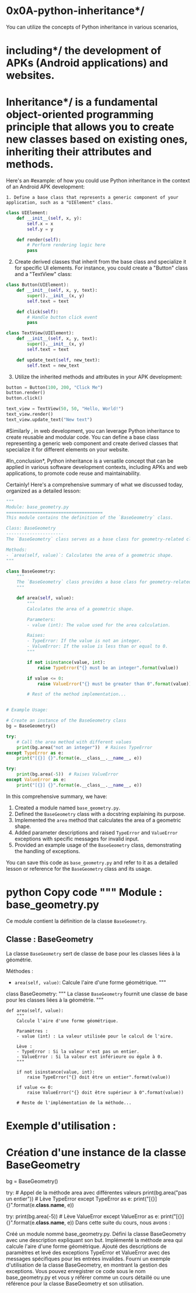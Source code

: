 # 0x0A-python-inheritance*/

You can utilize the concepts of Python inheritance in various scenarios,
# including*/ the development of APKs (Android applications) and websites.
# Inheritance*/ is a fundamental object-oriented programming principle that allows you to create new classes based on existing ones, inheriting their attributes and methods.

Here's an #example: of how you could use Python inheritance in the context of an Android APK development:

`1. Define a base class that represents a generic component of your application, such as a "UIElement" class.`

```python
class UIElement:
    def __init__(self, x, y):
        self.x = x
        self.y = y

    def render(self):
        # Perform rendering logic here
        pass
```

2. Create derived classes that inherit from the base class and specialize it for specific UI elements. For instance, you could create a "Button" class and a "TextView" class:

```python
class Button(UIElement):
    def __init__(self, x, y, text):
        super().__init__(x, y)
        self.text = text

    def click(self):
        # Handle button click event
        pass

class TextView(UIElement):
    def __init__(self, x, y, text):
        super().__init__(x, y)
        self.text = text

    def update_text(self, new_text):
        self.text = new_text
```

3. Utilize the inherited methods and attributes in your APK development:

```python
button = Button(100, 200, "Click Me")
button.render()
button.click()

text_view = TextView(50, 50, "Hello, World!")
text_view.render()
text_view.update_text("New text")
```

#Similarly , in web development, you can leverage Python inheritance to create reusable and modular code. You can define a base class representing a generic web component and create derived classes that specialize it for different elements on your website.

#In_conclusion*, Python inheritance is a versatile concept that can be applied in various software development contexts, including APKs and web applications, to promote code reuse and maintainability.


Certainly! Here's a comprehensive summary of what we discussed today, organized as a detailed lesson:

```python
"""
Module: base_geometry.py
=====================================
This module contains the definition of the `BaseGeometry` class.

Class: BaseGeometry
----------------------
The `BaseGeometry` class serves as a base class for geometry-related classes.

Methods:
- `area(self, value)`: Calculates the area of a geometric shape.
"""

class BaseGeometry:
    """
    The `BaseGeometry` class provides a base class for geometry-related classes.
    """

    def area(self, value):
        """
        Calculates the area of a geometric shape.

        Parameters:
        - value (int): The value used for the area calculation.

        Raises:
        - TypeError: If the value is not an integer.
        - ValueError: If the value is less than or equal to 0.
        """

        if not isinstance(value, int):
            raise TypeError("{} must be an integer".format(value))

        if value <= 0:
            raise ValueError("{} must be greater than 0".format(value))

        # Rest of the method implementation...


# Example Usage:

# Create an instance of the BaseGeometry class
bg = BaseGeometry()

try:
    # Call the area method with different values
    print(bg.area("not an integer"))  # Raises TypeError
except TypeError as e:
    print("[{}] {}".format(e.__class__.__name__, e))

try:
    print(bg.area(-5))  # Raises ValueError
except ValueError as e:
    print("[{}] {}".format(e.__class__.__name__, e))
```

In this comprehensive summary, we have:

1. Created a module named `base_geometry.py`.
2. Defined the `BaseGeometry` class with a docstring explaining its purpose.
3. Implemented the `area` method that calculates the area of a geometric shape.
4. Added parameter descriptions and raised `TypeError` and `ValueError` exceptions with specific messages for invalid input.
5. Provided an example usage of the `BaseGeometry` class, demonstrating the handling of exceptions.

You can save this code as `base_geometry.py` and refer to it as a detailed lesson or reference for the `BaseGeometry` class and its usage.


python
Copy code
"""
Module : base_geometry.py
==============================================
Ce module contient la définition de la classe `BaseGeometry`.

Classe : BaseGeometry
-------------------------
La classe `BaseGeometry` sert de classe de base pour les classes liées à la géométrie.

Méthodes :
- `area(self, value)`: Calcule l'aire d'une forme géométrique.
"""

class BaseGeometry:
    """
    La classe `BaseGeometry` fournit une classe de base pour les classes liées à la géométrie.
    """

    def area(self, value):
        """
        Calcule l'aire d'une forme géométrique.

        Paramètres :
        - value (int) : La valeur utilisée pour le calcul de l'aire.

        Lève :
        - TypeError : Si la valeur n'est pas un entier.
        - ValueError : Si la valeur est inférieure ou égale à 0.
        """

        if not isinstance(value, int):
            raise TypeError("{} doit être un entier".format(value))

        if value <= 0:
            raise ValueError("{} doit être supérieur à 0".format(value))

        # Reste de l'implémentation de la méthode...


# Exemple d'utilisation :

# Création d'une instance de la classe BaseGeometry
bg = BaseGeometry()

try:
    # Appel de la méthode area avec différentes valeurs
    print(bg.area("pas un entier"))  # Lève TypeError
except TypeError as e:
    print("[{}] {}".format(e.__class__.__name__, e))

try:
    print(bg.area(-5))  # Lève ValueError
except ValueError as e:
    print("[{}] {}".format(e.__class__.__name__, e))
Dans cette suite du cours, nous avons :

Créé un module nommé base_geometry.py.
Défini la classe BaseGeometry avec une description expliquant son but.
Implémenté la méthode area qui calcule l'aire d'une forme géométrique.
Ajouté des descriptions de paramètres et levé des exceptions TypeError et ValueError avec des messages spécifiques pour les entrées invalides.
Fourni un exemple d'utilisation de la classe BaseGeometry, en montrant la gestion des exceptions.
Vous pouvez enregistrer ce code sous le nom base_geometry.py et vous y référer comme un cours détaillé ou une référence pour la classe BaseGeometry et son utilisation.
